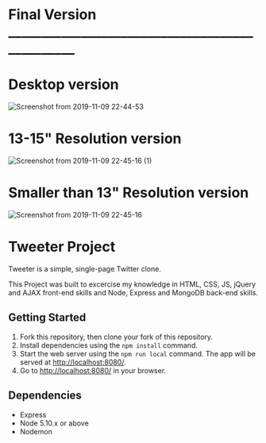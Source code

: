 # Final Version _______________________________________________

# Desktop version
![Screenshot from 2019-11-09 22-44-53](https://user-images.githubusercontent.com/48977789/68539796-f4a06300-0345-11ea-909b-9f6a6f4d4ada.jpg)
# 13-15" Resolution version
![Screenshot from 2019-11-09 22-45-16 (1)](https://user-images.githubusercontent.com/48977789/68539798-f702bd00-0345-11ea-9b06-dd226c71f25d.jpg)
 # Smaller than 13" Resolution version
![Screenshot from 2019-11-09 22-45-16](https://user-images.githubusercontent.com/48977789/68539799-f79b5380-0345-11ea-9728-4500d8484fcf.jpg)


# Tweeter Project

Tweeter is a simple, single-page Twitter clone.

This Project was built to excercise my knowledge in HTML, CSS, JS, jQuery and AJAX front-end skills and Node, Express and MongoDB back-end skills.

## Getting Started

1. Fork this repository, then clone your fork of this repository.
2. Install dependencies using the `npm install` command.
3. Start the web server using the `npm run local` command. The app will be served at <http://localhost:8080/>.
4. Go to <http://localhost:8080/> in your browser.

## Dependencies

- Express
- Node 5.10.x or above
- Nodemon
